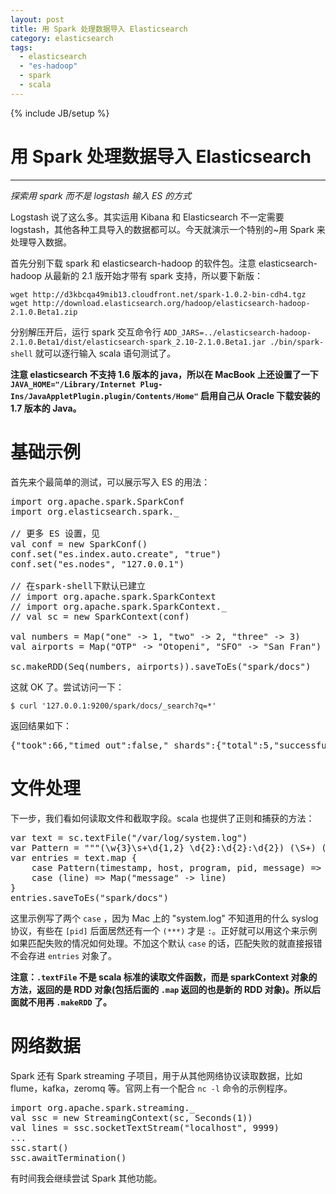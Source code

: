 ```yaml
---
layout: post
title: 用 Spark 处理数据导入 Elasticsearch
category: elasticsearch
tags:
  - elasticsearch
  - "es-hadoop"
  - spark
  - scala
---
```

{% include JB/setup %}
# 用 Spark 处理数据导入 Elasticsearch
---
*探索用 spark 而不是 logstash 输入 ES 的方式*

Logstash 说了这么多。其实运用 Kibana 和 Elasticsearch 不一定需要 logstash，其他各种工具导入的数据都可以。今天就演示一个特别的~用 Spark 来处理导入数据。

首先分别下载 spark 和 elasticsearch-hadoop 的软件包。注意 elasticsearch-hadoop 从最新的 2.1 版开始才带有 spark 支持，所以要下新版：

    wget http://d3kbcqa49mib13.cloudfront.net/spark-1.0.2-bin-cdh4.tgz
    wget http://download.elasticsearch.org/hadoop/elasticsearch-hadoop-2.1.0.Beta1.zip

分别解压开后，运行 spark 交互命令行 `ADD_JARS=../elasticsearch-hadoop-2.1.0.Beta1/dist/elasticsearch-spark_2.10-2.1.0.Beta1.jar ./bin/spark-shell` 就可以逐行输入 scala 语句测试了。

**注意 elasticsearch 不支持 1.6 版本的 java，所以在 MacBook 上还设置了一下 `JAVA_HOME="/Library/Internet Plug-Ins/JavaAppletPlugin.plugin/Contents/Home"` 启用自己从 Oracle 下载安装的 1.7 版本的 Java。**

基础示例
============

首先来个最简单的测试，可以展示写入 ES 的用法：

<pre class="prettyprint linenums">
import org.apache.spark.SparkConf
import org.elasticsearch.spark._

// 更多 ES 设置，见<http://www.elasticsearch.org/guide/en/elasticsearch/hadoop/2.1.Beta/configuration.html>
val conf = new SparkConf()
conf.set("es.index.auto.create", "true")
conf.set("es.nodes", "127.0.0.1")

// 在spark-shell下默认已建立
// import org.apache.spark.SparkContext    
// import org.apache.spark.SparkContext._
// val sc = new SparkContext(conf)

val numbers = Map("one" -> 1, "two" -> 2, "three" -> 3)
val airports = Map("OTP" -> "Otopeni", "SFO" -> "San Fran")

sc.makeRDD(Seq(numbers, airports)).saveToEs("spark/docs")
</pre>

这就 OK 了。尝试访问一下：

    $ curl '127.0.0.1:9200/spark/docs/_search?q=*'

返回结果如下：

<pre class="prettyprint linenums">
{"took":66,"timed_out":false,"_shards":{"total":5,"successful":5,"failed":0},"hits":{"total":2,"max_score":1.0,"hits":[{"_index":"spark","_type":"docs","_id":"BwNJi8l2TmSRTp42GhDmww","_score":1.0, "_source" : {"one":1,"two":2,"three":3}},{"_index":"spark","_type":"docs","_id":"7f7ar-9kSb6WEiLS8ROUCg","_score":1.0, "_source" : {"OTP":"Otopeni","SFO":"San Fran"}}]}}
</pre>

文件处理
===========

下一步，我们看如何读取文件和截取字段。scala 也提供了正则和捕获的方法：

<pre class="prettyprint linenums">
var text = sc.textFile("/var/log/system.log")
var Pattern = """(\w{3}\s+\d{1,2} \d{2}:\d{2}:\d{2}) (\S+) (\S+)\[(\d+)\]: (.+)""".r
var entries = text.map {
    case Pattern(timestamp, host, program, pid, message) => Map("timestamp" -> timestamp, "host" -> host, "program" -> program, "pid" -> pid, "message" -> message)
    case (line) => Map("message" -> line)
}
entries.saveToEs("spark/docs")
</pre>

这里示例写了两个 `case` ，因为 Mac 上的 "system.log" 不知道用的什么 syslog 协议，有些在 `[pid]` 后面居然还有一个 `(***)` 才是 `:`。正好就可以用这个来示例如果匹配失败的情况如何处理。不加这个默认 `case` 的话，匹配失败的就直接报错不会存进 `entries` 对象了。

**注意：`.textFile` 不是 scala 标准的读取文件函数，而是 sparkContext 对象的方法，返回的是 RDD 对象(包括后面的 `.map` 返回的也是新的 RDD 对象)。所以后面就不用再 `.makeRDD` 了。**

网络数据
============

Spark 还有 Spark streaming 子项目，用于从其他网络协议读取数据，比如 flume，kafka，zeromq 等。官网上有一个配合 `nc -l` 命令的示例程序。

<pre class="prettyprint linenums">
import org.apache.spark.streaming._
val ssc = new StreamingContext(sc, Seconds(1))
val lines = ssc.socketTextStream("localhost", 9999)
...
ssc.start()
ssc.awaitTermination()
</pre>

有时间我会继续尝试 Spark 其他功能。


